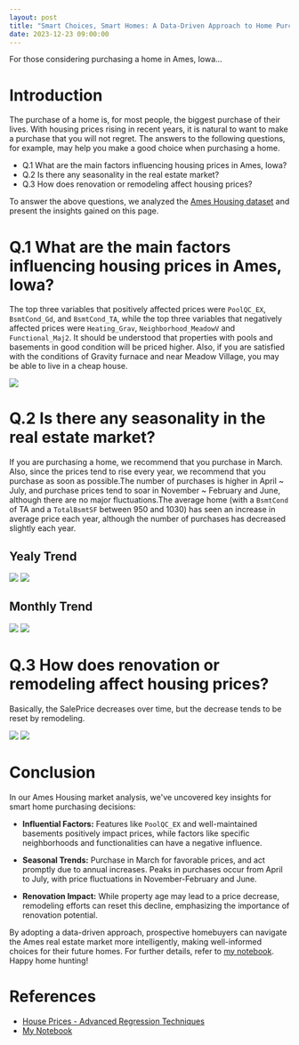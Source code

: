 ```yaml
---
layout: post
title: "Smart Choices, Smart Homes: A Data-Driven Approach to Home Purchases in Ames"
date: 2023-12-23 09:00:00
---
```


For those considering purchasing a home in Ames, Iowa...

# Introduction

The purchase of a home is, for most people, the biggest purchase of their lives. With housing prices rising in recent years, it is natural to want to make a purchase that you will not regret. The answers to the following questions, for example, may help you make a good choice when purchasing a home.

- Q.1 What are the main factors influencing housing prices in Ames, Iowa?
- Q.2 Is there any seasonality in the real estate market?
- Q.3 How does renovation or remodeling affect housing prices?


To answer the above questions, we analyzed the [Ames Housing dataset](https://www.kaggle.com/c/house-prices-advanced-regression-techniques/overview) and present the insights gained on this page.

# Q.1 What are the main factors influencing housing prices in Ames, Iowa?

The top three variables that positively affected prices were `PoolQC_EX`, `BsmtCond_Gd`, and `BsmtCond_TA`, while the top three variables that negatively affected prices were `Heating_Grav`, `Neighborhood_MeadowV` and `Functional_Maj2`. It should be understood that properties with pools and basements in good condition will be priced higher. Also, if you are satisfied with the conditions of Gravity furnace and near Meadow Village, you may be able to live in a cheap house.

![](/soyaoki.github.io/assets/img/2023-12-24-feature-importance.png)

# Q.2 Is there any seasonality in the real estate market?

If you are purchasing a home, we recommend that you purchase in March. Also, since the prices tend to rise every year, we recommend that you purchase as soon as possible.The number of purchases is higher in April ~ July, and purchase prices tend to soar in November ~ February and June, although there are no major fluctuations.The average home (with a `BsmtCond` of TA and a `TotalBsmtSF` between 950 and 1030) has seen an increase in average price each year, although the number of purchases has decreased slightly each year.

## Yealy Trend
![](https://github.com/soyaoki/soyaoki.github.io/blob/main/_posts/img/2023-12-24-Count-of-PurchasingHouse-yearly.png)
![](https://github.com/soyaoki/soyaoki.github.io/blob/main/_posts/img/2023-12-24-SalePrice-yearly.png)

## Monthly Trend
![](https://github.com/soyaoki/soyaoki.github.io/blob/main/_posts/img/2023-12-24-Count-of-PurchasingHouse-monthly.png)
![](https://github.com/soyaoki/soyaoki.github.io/blob/main/_posts/img/2023-12-24-SalePrice-monthly.png)

# Q.3 How does renovation or remodeling affect housing prices?

Basically, the SalePrice decreases over time, but the decrease tends to be reset by remodeling.

![](https://github.com/soyaoki/soyaoki.github.io/blob/main/_posts/img/2023-12-24-Age-Remod-and-NoRemod.png)
![](https://github.com/soyaoki/soyaoki.github.io/blob/main/_posts/img/2023-12-24-Age-from-Build-and-Remod.png)


# Conclusion

In our Ames Housing market analysis, we've uncovered key insights for smart home purchasing decisions:

- **Influential Factors:** Features like `PoolQC_EX` and well-maintained basements positively impact prices, while factors like specific neighborhoods and functionalities can have a negative influence.

- **Seasonal Trends:** Purchase in March for favorable prices, and act promptly due to annual increases. Peaks in purchases occur from April to July, with price fluctuations in November-February and June.

- **Renovation Impact:** While property age may lead to a price decrease, remodeling efforts can reset this decline, emphasizing the importance of renovation potential.

By adopting a data-driven approach, prospective homebuyers can navigate the Ames real estate market more intelligently, making well-informed choices for their future homes. For further details, refer to [my notebook](https://github.com/soyaoki/DSND-Writing-a-Data-Scientist-Blog-Post). Happy home hunting!



# References
- [House Prices - Advanced Regression Techniques](https://www.kaggle.com/c/house-prices-advanced-regression-techniques/overview)
- [My Notebook](https://github.com/soyaoki/DSND-Writing-a-Data-Scientist-Blog-Post)
